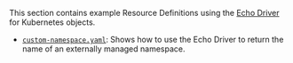 This section contains example Resource Definitions using the [Echo Driver](https://developer.humanitec.com/integration-and-extensions/drivers/generic-drivers/echo/) for Kubernetes objects.

* [`custom-namespace.yaml`](./custom-namespace.yaml): Shows how to use the Echo Driver to return the name of an externally managed namespace.